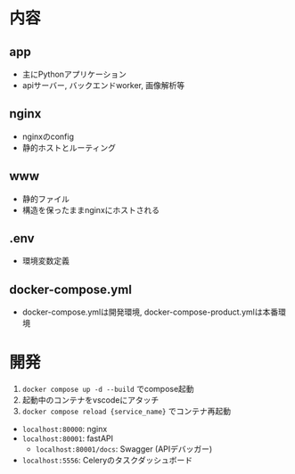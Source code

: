 # 内容
## app
- 主にPythonアプリケーション
- apiサーバー, バックエンドworker, 画像解析等
## nginx
- nginxのconfig
- 静的ホストとルーティング
## www
- 静的ファイル
- 構造を保ったままnginxにホストされる
## .env
- 環境変数定義
## docker-compose.yml
- docker-compose.ymlは開発環境, docker-compose-product.ymlは本番環境

# 開発
1. `docker compose up -d --build` でcompose起動
1. 起動中のコンテナをvscodeにアタッチ
1. `docker compose reload {service_name}` でコンテナ再起動
- `localhost:80000`: nginx
- `localhost:80001`: fastAPI
  - `localhost:80001/docs`: Swagger (APIデバッガー)
- `localhost:5556`: Celeryのタスクダッシュボード
